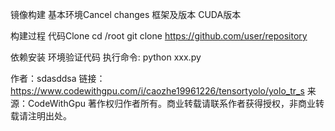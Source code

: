 镜像构建
基本环境Cancel changes
框架及版本
CUDA版本

构建过程
代码Clone
cd /root
git clone https://github.com/user/repository

依赖安装
环境验证代码
执行命令: python xxx.py

作者：sdasddsa
链接：https://www.codewithgpu.com/i/caozhe19961226/tensortyolo/yolo_tr_s
来源：CodeWithGpu
著作权归作者所有。商业转载请联系作者获得授权，非商业转载请注明出处。

